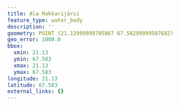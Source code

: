 ```yaml
---
title: Ala Makkarijärvi
feature_type: water_body
description: ''
geometry: POINT (21.12999999705867 67.58299999507682)
geo_error: 1000.0
bbox:
  xmin: 21.13
  ymin: 67.583
  xmax: 21.13
  ymax: 67.583
longitude: 21.13
latitude: 67.583
external_links: {}
---
```

